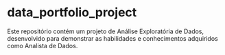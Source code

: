 # data_portfolio_project
 Este repositório contém um projeto de Análise Exploratória de Dados, desenvolvido para demonstrar as habilidades e conhecimentos adquiridos como Analista de Dados.
